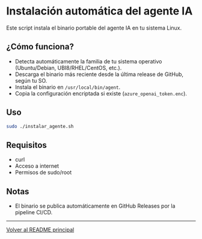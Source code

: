 # Instalación automática del agente IA

Este script instala el binario portable del agente IA en tu sistema Linux.

## ¿Cómo funciona?
- Detecta automáticamente la familia de tu sistema operativo (Ubuntu/Debian, UBI8/RHEL/CentOS, etc.).
- Descarga el binario más reciente desde la última release de GitHub, según tu SO.
- Instala el binario en `/usr/local/bin/agent`.
- Copia la configuración encriptada si existe (`azure_openai_token.enc`).

## Uso
```bash
sudo ./instalar_agente.sh
```

## Requisitos
- curl
- Acceso a internet
- Permisos de sudo/root

## Notas
- El binario se publica automáticamente en GitHub Releases por la pipeline CI/CD.

---
[Volver al README principal](README.md)
